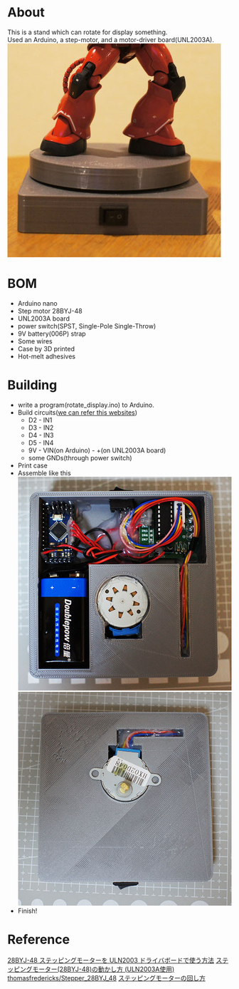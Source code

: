 # About
This is a stand which can rotate for display something.  
Used an Arduino, a step-motor, and a motor-driver board(UNL2003A).  
![Appearance](https://github.com/moppii-hub/rotate_display/blob/master/photos/appearance.jpg?raw=true)  


# BOM
- Arduino nano
- Step motor 28BYJ-48
- UNL2003A board
- power switch(SPST, Single-Pole Single-Throw)
- 9V battery(006P) strap
- Some wires
- Case by 3D printed
- Hot-melt adhesives


# Building
- write a program(rotate_display.ino) to Arduino.
- Build circuits([we can refer this websites](https://iot.keicode.com/arduino/arduino-stepper-28byj-48.php))
  - D2 - IN1
  - D3 - IN2
  - D4 - IN3
  - D5 - IN4
  - 9V - VIN(on Arduino) - +(on UNL2003A board)
  - some GNDs(through power switch)
- Print case
- Assemble like this  
![inside-bottomview](https://github.com/moppii-hub/rotate_display/blob/master/photos/inside_back.jpg?raw=true)  
![inside-topview](https://github.com/moppii-hub/rotate_display/blob/master/photos/inside_top.jpg?raw=true)  
- Finish!


# Reference
[28BYJ-48 ステッピングモーターを ULN2003 ドライバボードで使う方法](https://iot.keicode.com/arduino/arduino-stepper-28byj-48.php)
[ステッピングモーター(28BYJ-48)の動かし方 (ULN2003A使用)](https://stupiddog.jp/note/archives/1235)
[thomasfredericks/Stepper_28BYJ_48](https://github.com/thomasfredericks/Stepper_28BYJ_48/)
[ステッピングモーターの回し方](https://www.youtube.com/watch?v=OP_kYkmLj8U&t=615s)

